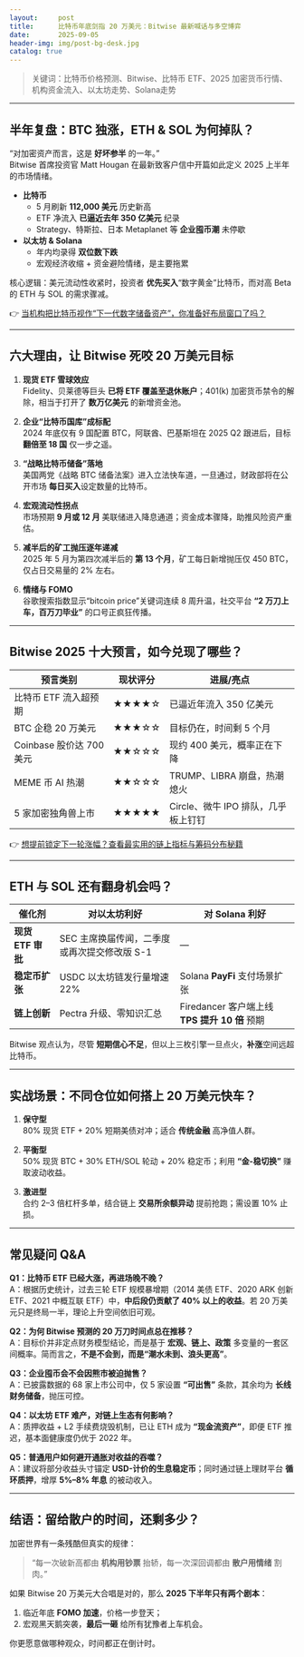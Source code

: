 ```yaml
---
layout:     post
title:      比特币年底剑指 20 万美元：Bitwise 最新喊话与多空博弈
date:       2025-09-05
header-img: img/post-bg-desk.jpg
catalog: true
---
```


> 关键词：比特币价格预测、Bitwise、比特币 ETF、2025 加密货币行情、机构资金流入、以太坊走势、Solana走势

---

## 半年复盘：BTC 独涨，ETH & SOL 为何掉队？

“对加密资产而言，这是 **好坏参半** 的一年。”  
Bitwise 首席投资官 Matt Hougan 在最新致客户信中开篇如此定义 2025 上半年的市场情绪。

- **比特币**  
  - 5 月刷新 **112,000 美元** 历史新高  
  - ETF 净流入 **已逼近去年 350 亿美元** 纪录  
  - Strategy、特斯拉、日本 Metaplanet 等 **企业囤币潮** 未停歇  
- **以太坊 & Solana**  
  - 年内均录得 **双位数下跌**  
  - 宏观经济收缩 + 资金避险情绪，是主要拖累

核心逻辑：美元流动性收紧时，投资者 **优先买入**“数字黄金”比特币，而对高 Beta 的 ETH 与 SOL 的需求骤减。  

👉 [当机构把比特币视作“下一代数字储备资产”，你准备好布局窗口了吗？](https://okxdog.com/)

---

## 六大理由，让 Bitwise 死咬 20 万美元目标

1. **现货 ETF 雪球效应**  
   Fidelity、贝莱德等巨头 **已将 ETF 覆盖至退休账户**；401(k) 加密货币禁令的解除，相当于打开了 **数万亿美元** 的新增资金池。

2. **企业“比特币国库”成标配**  
   2024 年底仅有 9 国配置 BTC，阿联酋、巴基斯坦在 2025 Q2 跟进后，目标 **翻倍至 18 国** 仅一步之遥。

3. **“战略比特币储备”落地**  
   美国两党《战略 BTC 储备法案》进入立法快车道，一旦通过，财政部将在公开市场 **每日买入**设定数量的比特币。

4. **宏观流动性拐点**  
   市场预期 **9 月或 12 月** 美联储进入降息通道；资金成本骤降，助推风险资产重估。

5. **减半后的矿工抛压逐年递减**  
   2025 年 5 月为第四次减半后的 **第 13 个月**，矿工每日新增抛压仅 450 BTC，仅占日交易量的 2% 左右。

6. **情绪与 FOMO**  
   谷歌搜索指数显示“bitcoin price”关键词连续 8 周升温，社交平台 **“2 万刀上车，百万刀毕业”** 的口号正疯狂传播。

---

## Bitwise 2025 十大预言，如今兑现了哪些？

| 预言类别              | 现状评分                     | 进展/亮点                             |
|-----------------------|------------------------------|----------------------------------------|
| 比特币 ETF 流入超预期 | ★★★★☆                       | 已逼近年流入 350 亿美元               |
| BTC 企稳 20 万美元    | ★★★☆☆                       | 目标仍在，时间剩 5 个月                |
| Coinbase 股价达 700 美元 | ★★☆☆☆                    | 现约 400 美元，概率正在下降            |
| MEME 币 AI 热潮         | ★★☆☆☆                       | TRUMP、LIBRA 崩盘，热潮熄火            |
| 5 家加密独角兽上市      | ★★★★★                       | Circle、微牛 IPO 排队，几乎板上钉钉    |

👉 [想提前锁定下一轮涨幅？查看最实用的链上指标与筹码分布秘籍](https://okxdog.com/)

---

## ETH 与 SOL 还有翻身机会吗？

| 催化剂             | 对以太坊利好        | 对 Solana 利好       |
|--------------------|----------------------|------------------------|
| **现货 ETF 审批**  | SEC 主席换届传闻，二季度或再次提交修改版 S-1 | —                       |
| **稳定币扩张**     | USDC 以太坊链发行量增速 22% | Solana **PayFi** 支付场景扩张 |
| **链上创新**       | Pectra 升级、零知识汇总 | Firedancer 客户端上线 **TPS 提升 10 倍** 预期 |

Bitwise 观点认为，尽管 **短期信心不足**，但以上三枚引擎一旦点火，**补涨**空间远超比特币。

---

## 实战场景：不同仓位如何搭上 20 万美元快车？

1. **保守型**  
   80% 现货 ETF + 20% 短期美债对冲；适合 **传统金融** 高净值人群。

2. **平衡型**  
   50% 现货 BTC + 30% ETH/SOL 轮动 + 20% 稳定币；利用 **“金-稳切换”** 赚取波动收益。

3. **激进型**  
   合约 2–3 倍杠杆多单，结合链上 **交易所余额异动** 提前抢跑；需设置 10% 止损。

---

## 常见疑问 Q&A

**Q1：比特币 ETF 已经大涨，再进场晚不晚？**  
A：根据历史统计，过去三轮 ETF 规模暴增期（2014 美债 ETF、2020 ARK 创新 ETF、2021 中概互联 ETF）中，**中后段仍贡献了 40% 以上的收益**。若 20 万美元只是终局一半，理论上升空间依旧可观。

**Q2：为何 Bitwise 预测的 20 万刀时间点总在推移？**  
A：目标价并非定点财务模型结论，而是基于 **宏观、链上、政策** 多变量的一套区间概率。简而言之，**不是不会到，而是“潮水未到、浪头更高”**。

**Q3：企业囤币会不会因熊市被迫抛售？**  
A：已披露数据的 68 家上市公司中，仅 5 家设置 **“可出售”** 条款，其余均为 **长线财务储备**，抛压可控。

**Q4：以太坊 ETF 难产，对链上生态有何影响？**  
A：质押收益 + L2 手续费烧毁机制，已让 ETH 成为 **“现金流资产”**，即便 ETF 推迟，基本面健康度仍优于 2022 年。

**Q5：普通用户如何避开通胀对收益的吞噬？**  
A：建议将部分收益头寸锚定 **USD-计价的生息稳定币**；同时通过链上理财平台 **循环质押**，增厚 **5%–8% 年息** 的被动收入。

---

## 结语：留给散户的时间，还剩多少？

加密世界有一条残酷但真实的规律：  
> “每一次破新高都由 **机构用钞票** 抬轿，每一次深回调都由 **散户用情绪** 割肉。”  

如果 Bitwise 20 万美元大合唱是对的，那么 **2025 下半年只有两个剧本**：  
1. 临近年底 **FOMO 加速**，价格一步登天；  
2. 宏观黑天鹅突袭，**最后一砸** 给所有犹豫者上车机会。

你更愿意做哪种观众，时间都正在倒计时。
